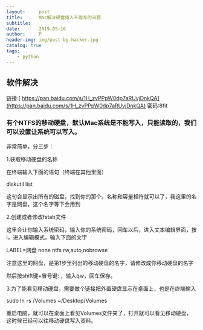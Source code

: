 ```yaml
---
layout:     post
title:      Mac解决硬盘插入不能写的问题
subtitle:   
date:       2019-05-16
author:     P
header-img: img/post-bg-hacker.jpg
catalog: true
tags:
    - python
---
```

## 软件解决

链接:[ https://pan.baidu.com/s/1H_zvPPpW0dp7aRUvjDnkQA](https://pan.baidu.com/s/1H_zvPPpW0dp7aRUvjDnkQA)  密码:8fit

### 有个NTFS的移动硬盘，默认Mac系统是不能写入，只能读取的，我们可以设置让系统可以写入。

非常简单，分三步：

1.获取移动硬盘的名称

在终端输入下面的语句（终端在其他里面）

diskutil list

这句会显示出所有的磁盘，找到你的那个，名称和容量相符就可以了，我这里的名字是网盘，这个名字等下会用到

2.创建或者修改fstab文件

这里会让你输入系统密码，输入你的系统密码，回车以后，进入文本编辑界面，按i，进入编辑模式，输入下面的文字

LABEL=网盘 none ntfs rw,auto,nobrowse

注意这里的网盘，是第1步里列出的移动硬盘的名字，请修改成你移动硬盘的名字

然后按shift键+冒号键: ，输入qw，回车保存。

3.为了能看见移动硬盘，需要做个链接把外置硬盘显示在桌面上，也是在终端输入

sudo ln -s /Volumes ~/Desktop/Volumes

重启电脑，就可以在桌面上看见Volumes文件夹了，打开就可以看见移动硬盘，这时候已经可以往移动硬盘写入资料。
